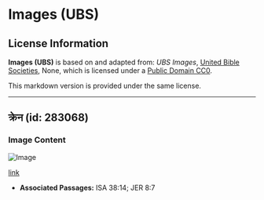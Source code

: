 # Images (UBS)

## License Information

**Images (UBS)** is based on and adapted from: _UBS Images_, [United Bible Societies](https://unitedbiblesocieties.org/), None, which is licensed under a [Public Domain CC0](https://creativecommons.org/public-domain/cc0/).

This markdown version is provided under the same license.



--------------------------------

## क्रेन (id: 283068)

### Image Content

![Image](https://cdn.aquifer.bible/aquifer-content/resources/Media/WEB-0160_cranes.jpg)

[link](https://cdn.aquifer.bible/aquifer-content/resources/Media/WEB-0160_cranes.jpg)

* **Associated Passages:** ISA 38:14; JER 8:7

